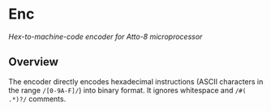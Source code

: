 # Enc

_Hex-to-machine-code encoder for Atto-8 microprocessor_

## Overview

The encoder directly encodes hexadecimal instructions (ASCII characters in the range `/[0-9A-F]/`) into binary format. It ignores whitespace and `/#( .*)?/` comments.
